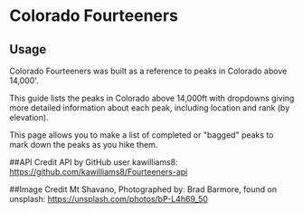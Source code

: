 # Colorado Fourteeners

## Usage
Colorado Fourteeners was built as a reference to peaks in Colorado above 14,000'.

This guide lists the peaks in Colorado above 14,000ft with dropdowns giving more detailed information about each peak, including location and rank (by elevation). 

This page allows you to make a list of completed or "bagged" peaks to mark down the peaks as you hike them.


##API Credit
API by GitHub user kawilliams8: https://github.com/kawilliams8/Fourteeners-api

##Image Credit
Mt Shavano, Photographed by: Brad Barmore, found on unsplash: https://unsplash.com/photos/bP-L4h69_50

